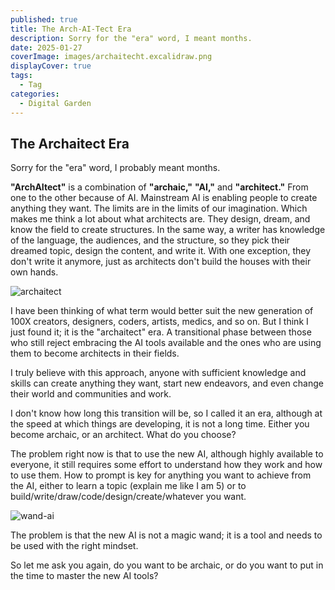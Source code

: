 ```yaml
---
published: true
title: The Arch-AI-Tect Era
description: Sorry for the "era" word, I meant months.
date: 2025-01-27
coverImage: images/archaitecht.excalidraw.png
displayCover: true
tags:
  - Tag
categories:
  - Digital Garden
---
```


## The Archaitect Era
Sorry for the "era" word, I probably meant months.

**"ArchAItect"** is a combination of **"archaic,"** **"AI,"** and **"architect."** From one to the other because of AI. Mainstream AI is enabling people to create anything they want. The limits are in the limits of our imagination. Which makes me think a lot about what architects are. They design, dream, and know the field to create structures. In the same way, a writer has knowledge of the language, the audiences, and the structure, so they pick their dreamed topic, design the content, and write it. With one exception, they don't write it anymore, just as architects don't build the houses with their own hands.

![archaitect](./images/100x.avif)

I have been thinking of what term would better suit the new generation of 100X creators, designers, coders, artists, medics, and so on. But I think I just found it; it is the "archaitect" era. A transitional phase between those who still reject embracing the AI tools available and the ones who are using them to become architects in their fields.

I truly believe with this approach, anyone with sufficient knowledge and skills can create anything they want, start new endeavors, and even change their world and communities and work.

I don't know how long this transition will be, so I called it an era, although at the speed at which things are developing, it is not a long time. Either you become archaic, or an architect. What do you choose?

The problem right now is that to use the new AI, although highly available to everyone, it still requires some effort to understand how they work and how to use them. How to prompt is key for anything you want to achieve from the AI, either to learn a topic (explain me like I am 5) or to build/write/draw/code/design/create/whatever you want.

![wand-ai](./images/wand.avif)

The problem is that the new AI is not a magic wand; it is a tool and needs to be used with the right mindset.

So let me ask you again, do you want to be archaic, or do you want to put in the time to master the new AI tools?